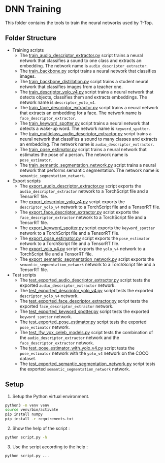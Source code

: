 # DNN Training

This folder contains the tools to train the neural networks used by T-Top.

## Folder Structure

- Training scripts
    - The [train_audio_descriptor_extractor.py](train_audio_descriptor_extractor.py) script trains a neural network that
      classifies a sound to one class and extracts an embedding. The network name is `audio_descriptor_extractor`.
    - The [train_backbone.py](train_backbone.py) script trains a neural network that classifies images.
    - The [train_backbone_distillation.py](train_backbone_distillation.py) script trains a student neural network that 
      classifies images from a teacher one.
    - The [train_descriptor_yolo_v4.py](train_descriptor_yolo_v4.py) script trains a neural network that detects
      objects, classifies them and extracts embeddings. The network name is `descriptor_yolo_v4`.
    - The [train_face_descriptor_extractor.py](train_face_descriptor_extractor.py) script trains a neural network that
      extracts an embedding for a face. The network name is `face_descriptor_extractor`.
    - The [train_keyword_spotter.py](train_keyword_spotter.py) script trains a neural network that detects a wake-up
      word. The network name is `keyword_spotter`.
    - The [train_multiclass_audio_descriptor_extractor.py](train_multiclass_audio_descriptor_extractor.py) script trains
      a neural network that classifies a sound to many classes and extracts an embedding. The network name
      is `audio_descriptor_extractor`.
    - The [train_pose_estimator.py](train_pose_estimator.py) script trains a neural network that estimates the pose of a
      person. The network name is `pose_estimator`.
    - The [train_semantic_segmentation_network.py](train_semantic_segmentation_network.py) script trains a neural 
      network that performs semantic segmentation. The network name is `semantic_segmentation_network`.
- Export scripts
    - The [export_audio_descriptor_extractor.py](export_audio_descriptor_extractor.py) script exports
      the `audio_descriptor_extractor` network to a TorchScript file and a TensorRT file.
    - The [export_descriptor_yolo_v4.py](export_descriptor_yolo_v4.py) script exports the `descriptor_yolo_v4` network
      to a TorchScript file and a TensorRT file.
    - The [export_face_descriptor_extractor.py](export_face_descriptor_extractor.py) script exports
      the `face_descriptor_extractor` network to a TorchScript file and a TensorRT file.
    - The [export_keyword_spotter.py](export_keyword_spotter.py) script exports the `keyword_spotter` network to a
      TorchScript file and a TensorRT file.
    - The [export_pose_estimator.py](export_pose_estimator.py) script exports the `pose_estimator` network to a
      TorchScript file and a TensorRT file.
    - The [export_yolo_v4.py](export_yolo_v4.py) script exports the `yolo_v4` network to a TorchScript file and a
      TensorRT file.
    - The [export_semantic_segmentation_network.py](export_semantic_segmentation_network.py) script exports the 
      `semantic_segmentation_network` network to a TorchScript file and a TensorRT file.
- Test scripts
    - The [test_exported_audio_descriptor_extractor.py](test_exported_audio_descriptor_extractor.py) script tests the
      exported `audio_descriptor_extractor` network.
    - The [test_exported_descriptor_yolo_v4.py](test_exported_descriptor_yolo_v4.py) script tests the
      exported `descriptor_yolo_v4` network.
    - The [test_exported_face_descriptor_extractor.py](test_exported_face_descriptor_extractor.py) script tests the
      exported `face_descriptor_extractor` network.
    - The [test_exported_keyword_spotter.py](test_exported_keyword_spotter.py) script tests the
      exported `keyword_spotter` network.
    - The [test_exported_pose_estimator.py](test_exported_pose_estimator.py) script tests the exported `pose_estimator`
      network.
    - The [test_lfw_vox_celeb_models.py](test_lfw_vox_celeb_models.py) script tests the combination of
      the `audio_descriptor_extractor` network and the `face_descriptor_extractor` network.
    - The [test_pose_estimator_with_yolo_v4.py](test_pose_estimator_with_yolo_v4.py) script tests the `pose_estimator`
      network with the `yolo_v4` network on the COCO dataset.
    - The [test_exported_semantic_segmentation_network.py](test_exported_semantic_segmentation_network.py) script tests 
      the exported `semantic_segmentation_network` network.

## Setup

1. Setup the Python virtual environment.

```bash
python3 -m venv venv
source venv/bin/activate
pip install numpy
pip install -r requirements.txt
```

2. Show the help of the script :

```bash
python script.py -h
```

3. Use the script according to the help :

```bash
python script.py ...
```
